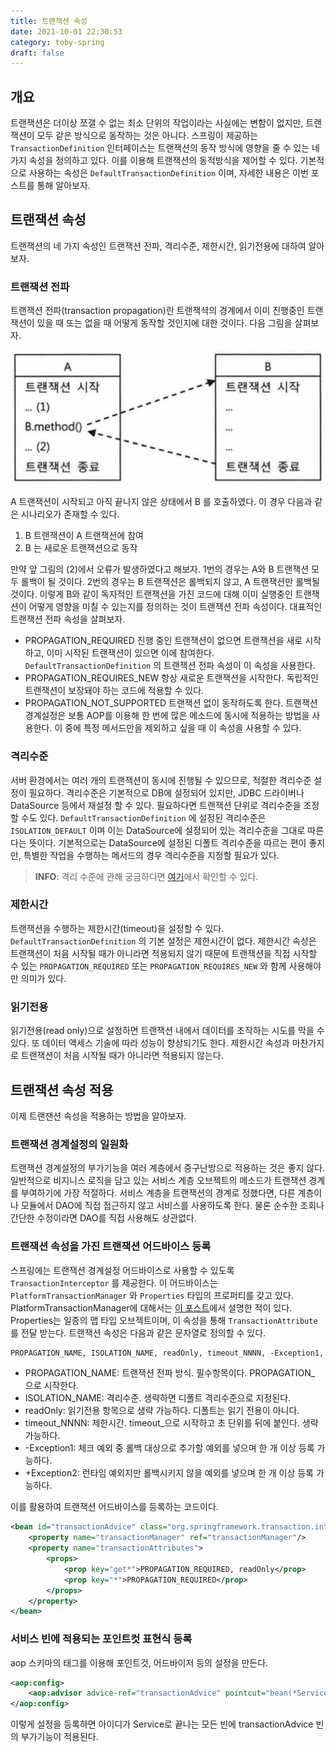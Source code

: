 ```yaml
---
title: 트랜잭션 속성
date: 2021-10-01 22:30:53
category: toby-spring
draft: false
---
```


## 개요

트랜잭션은 더이상 쪼갤 수 없는 최소 단위의 작업이라는 사실에는 변함이 없지만, 트랜잭션이 모두 같은 방식으로 동작하는 것은 아니다. 스프링이 제공하는 `TransactionDefinition` 인터페이스는 트랜잭션의 동작 방식에 영향을 줄 수 있는 네 가지 속성을 정의하고 있다. 이를 이용해 트랜잭션의 동적방식을 제어할 수 있다. 기본적으로 사용하는 속성은 `DefaultTransactionDefinition` 이며, 자세한 내용은 이번 포스트를 통해 알아보자.

## 트랜잭션 속성

트랜잭션의 네 가지 속성인 트랜잭션 전파, 격리수준, 제한시간, 읽기전용에 대하여 알아보자.

### 트랜잭션 전파

트랜잭션 전파(transaction propagation)란 트랜잭셕의 경계에서 이미 진행중인 트랜잭션이 있을 때 또는 없을 때 어떻게 동작할 것인지에 대한 것이다. 다음 그림을 살펴보자.

![트랜잭션 전파](images/transaction-propagation.png)

A 트랜잭션이 시작되고 아직 끝나지 않은 상태에서 B 를 호출하였다. 이 경우 다음과 같은 시나리오가 존재할 수 있다.

1. B 트랜잭션이 A 트랜잭션에 참여
2. B 는 새로운 트랜잭션으로 동작

만약 앞 그림의 (2)에서 오류가 발생하였다고 해보자. 1번의 경우는 A와 B 트랜잭션 모두 롤백이 될 것이다. 2번의 경우는 B 트랜잭션은 롤백되지 않고, A 트랜잭션만 롤백될 것이다. 이렇게 B와 같이 독자적인 트랜잭션을 가진 코드에 대해 이미 실행중인 트랜잭션이 어떻게 영향을 미칠 수 있는지를 정의하는 것이 트랜잭션 전파 속성이다. 대표적인 트랜잭션 전파 속성을 살펴보자.

- PROPAGATION_REQUIRED
  진행 중인 트랜잭션이 없으면 트랜잭션을 새로 시작하고, 이미 시작된 트랜잭션이 있으면 이에 참여한다. `DefaultTransactionDefinition` 의 트랜잭션 전파 속성이 이 속성을 사용한다.
- PROPAGATION_REQUIRES_NEW
  항상 새로운 트랜잭션을 시작한다. 독립적인 트랜잭션이 보장돼야 하는 코드에 적용할 수 있다.
- PROPAGATION_NOT_SUPPORTED
  트랜잭션 없이 동작하도록 한다. 트랜잭션 경계설정은 보통 AOP를 이용해 한 번에 많은 메소드에 동시에 적용하는 방법을 사용한다. 이 중에 특정 메서드만을 제외하고 싶을 때 이 속성을 사용할 수 있다.

### 격리수준

서버 환경에서는 여러 개의 트랜잭션이 동시에 진행될 수 있으므로, 적절한 격리수준 설정이 필요하다. 격리수준은 기본적으로 DB에 설정되어 있지만, JDBC 드라이버나 DataSource 등에서 재설정 할 수 있다. 필요하다면 트랜잭션 단위로 격리수준을 조정할 수도 있다. `DefaultTransactionDefinition` 에 설정된 격리수준은 `ISOLATION_DEFAULT` 이며 이는 DataSource에 설정되어 있는 격리수준을 그대로 따른다는 뜻이다. 기본적으로는 DataSource에 설정된 디폴트 격리수준을 따르는 편이 좋지만, 특별한 작업을 수행하는 메서드의 경우 격리수준을 지정할 필요가 있다.

> **INFO**: 격리 수준에 관해 궁금하다면 [여기](/database/isolation-level)에서 확인할 수 있다.
>

### 제한시간

트랜잭션을 수행하는 제한시간(timeout)을 설정할 수 있다. `DefaultTransactionDefinition` 의 기본 설정은 제한시간이 없다. 제한시간 속성은 트랜잭션이 처음 시작될 때가 아니라면 적용되지 않기 때문에 트랜잭션을 직접 시작할 수 있는 `PROPAGATION_REQUIRED` 또는 `PROPAGATION_REQUIRES_NEW` 와 함께 사용해야만 의미가 있다.

### 읽기전용

읽기전용(read only)으로 설정하면 트랜잭션 내에서 데이터를 조작하는 시도를 막을 수 있다. 또 데이터 액세스 기술에 따라 성능이 향상되기도 한다. 제한시간 속성과 마찬가지로 트랜잭션이 처음 시작될 때가 아니라면 적용되지 않는다.

## 트랜잭션 속성 적용

이제 트랜잰션 속성을 적용하는 방법을 알아보자.

### 트랜잭션 경계설정의 일원화

트랜잭션 경계설정의 부가기능을 여러 계층에서 중구난방으로 적용하는 것은 좋지 않다. 일반적으로 비지니스 로직을 담고 있는 서비스 계층 오브젝트의 메소드가 트랜잭션 경계를 부여하기에 가장 적절하다. 서비스 계층을 트랜잭션의 경계로 정했다면, 다른 계층이나 모듈에서 DAO에 직접 접근하지 않고 서비스를 사용하도록 한다. 물론 순수한 조회나 간단한 수정이라면 DAO를 직접 사용해도 상관없다.

### 트랜잭션 속성을 가진 트랜잭션 어드바이스 등록

스프링에는 트랜잭션 경계설정 어드바이스로 사용할 수 있도록 `TransactionInterceptor` 를 제공한다. 이 어드바이스는 `PlatformTransactionManager` 와 `Properties` 타입의 프로퍼티를 갖고 있다. PlatformTransactionManager에 대해서는 [이 포스트](https://www.notion.so/PlatformTransactionManager-ca2de99caac04986bc8bd8da54a743d5)에서 설명한 적이 있다. Properties는 일종의 맵 타입 오브젝트이며, 이 속성을 통해 `TransactionAttribute` 를 전달 받는다. 트랜잭션 속성은 다음과 같은 문자열로 정의할 수 있다.

```xml
PROPAGATION_NAME, ISOLATION_NAME, readOnly, timeout_NNNN, -Exception1, +Exception2
```

- PROPAGATION_NAME: 트랜잭션 전파 방식. 필수항목이다. PROPAGATION_ 으로 시작한다.
- ISOLATION_NAME: 격리수준. 생략하면 디폴트 격리수준으로 지정된다.
- readOnly: 읽기전용 항목으로 생략 가능하다. 디폴트는 읽기 전용이 아니다.
- timeout_NNNN: 제한시간. timeout_으로 시작하고 초 단위를 뒤에 붙인다. 생략 가능하다.
- -Exception1: 체크 예외 중 롤백 대상으로 추가할 예외를 넣으며 한 개 이상 등록 가능하다.
- +Exception2: 런타임 예외지만 롤백시키지 않을  예외를 넣으며 한 개 이상 등록 가능하다.

이를 활용하여 트랜잭션 어드바이스를 등록하는 코드이다.

```xml
<bean id="transactionAdvice" class="org.springframework.transaction.interceptor.TransactionInterceptor">
	<property name="transactionManager" ref="transactionManager"/>
	<property name="transactionAttributes">
		<props>
			<prop key="get*">PROPAGATION_REQUIRED, readOnly</prop>
			<prop key="*">PROPAGATION_REQUIRED</prop>
		</props>
	</property>
</bean>
```

### 서비스 빈에 적용되는 포인트컷 표현식 등록

aop 스키마의 태그를 이용해 포인트것, 어드바이저 등의 설정을 만든다.

```xml
<aop:config>
	<aop:advisor advice-ref="transactionAdvice" pointcut="bean(*Service)"/>
</aop:config>
```

이렇게 설정을 등록하면 아이디가 Service로 끝나는 모든 빈에 transactionAdvice 빈의 부가기능이 적용된다.